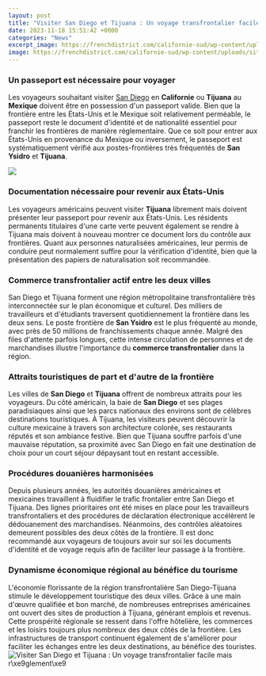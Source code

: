 ```yaml
---
layout: post
title: "Visiter San Diego et Tijuana : Un voyage transfrontalier facile mais r\xe9glement\xe9"
date: 2023-11-18 15:51:42 +0000
categories: "News"
excerpt_image: https://frenchdistrict.com/californie-sud/wp-content/uploads/sites/5/2016/12/journee-tijuana-mexique-ville-frontaliere-san-diego-une.jpg
image: https://frenchdistrict.com/californie-sud/wp-content/uploads/sites/5/2016/12/journee-tijuana-mexique-ville-frontaliere-san-diego-une.jpg
---
```


### Un passeport est nécessaire pour voyager 
Les voyageurs souhaitant visiter [San Diego](https://thetopnews.github.io/how-to-connect-your-xbox-360-to-the-internet/) en **Californie** ou **Tijuana** au **Mexique** doivent être en possession d'un passeport valide. Bien que la frontière entre les États-Unis et le Mexique soit relativement perméable, le passeport reste le document d'identité et de nationalité essentiel pour franchir les frontières de manière réglementaire. Que ce soit pour entrer aux États-Unis en provenance du Mexique ou inversement, le passeport est systématiquement vérifié aux postes-frontières très fréquentés de **San Ysidro** et **Tijuana**. 

![](https://frenchdistrict.com/californie-sud/wp-content/uploads/sites/5/2016/12/poste-frontiere-san-diego-1536x1122.jpg)
### Documentation nécessaire pour revenir aux États-Unis
Les voyageurs américains peuvent visiter **Tijuana** librement mais doivent présenter leur passeport pour revenir aux États-Unis. Les résidents permanents titulaires d'une carte verte peuvent également se rendre à Tijuana mais doivent à nouveau montrer ce document lors du contrôle aux frontières. Quant aux personnes naturalisées américaines, leur permis de conduire peut normalement suffire pour la vérification d'identité, bien que la présentation des papiers de naturalisation soit recommandée.
### Commerce transfrontalier actif entre les deux villes
San Diego et Tijuana forment une région métropolitaine transfrontalière très interconnectée sur le plan économique et culturel. Des milliers de travailleurs et d'étudiants traversent quotidiennement la frontière dans les deux sens. Le poste frontière de **San Ysidro** est le plus fréquenté au monde, avec près de 50 millions de franchissements chaque année. Malgré des files d'attente parfois longues, cette intense circulation de personnes et de marchandises illustre l'importance du **commerce transfrontalier** dans la région.
### Attraits touristiques de part et d'autre de la frontière
Les villes de **San Diego** et **Tijuana** offrent de nombreux attraits pour les voyageurs. Du côté américain, la baie de **San Diego** et ses plages paradisiaques ainsi que les parcs nationaux des environs sont de célèbres destinations touristiques. À Tijuana, les visiteurs peuvent découvrir la culture mexicaine à travers son architecture colorée, ses restaurants réputés et son ambiance festive. Bien que Tijuana souffre parfois d'une mauvaise réputation, sa proximité avec San Diego en fait une destination de choix pour un court séjour dépaysant tout en restant accessible. 
### Procédures douanières harmonisées
Depuis plusieurs années, les autorités douanières américaines et mexicaines travaillent à fluidifier le trafic frontalier entre San Diego et Tijuana. Des lignes prioritaires ont été mises en place pour les travailleurs transfrontaliers et des procédures de déclaration électronique accélèrent le dédouanement des marchandises. Néanmoins, des contrôles aléatoires demeurent possibles des deux côtés de la frontière. Il est donc recommandé aux voyageurs de toujours avoir sur soi les documents d'identité et de voyage requis afin de faciliter leur passage à la frontière.
### Dynamisme économique régional au bénéfice du tourisme
L'économie florissante de la région transfrontalière San Diego-Tijuana stimule le développement touristique des deux villes. Grâce à une main d'œuvre qualifiée et bon marché, de nombreuses entreprises américaines ont ouvert des sites de production à Tijuana, générant emplois et revenus. Cette prospérité régionale se ressent dans l'offre hôtelière, les commerces et les loisirs toujours plus nombreux des deux côtés de la frontière. Les infrastructures de transport continuent également de s'améliorer pour faciliter les échanges entre les deux destinations, au bénéfice des touristes.
![Visiter San Diego et Tijuana : Un voyage transfrontalier facile mais r\xe9glement\xe9](https://frenchdistrict.com/californie-sud/wp-content/uploads/sites/5/2016/12/journee-tijuana-mexique-ville-frontaliere-san-diego-une.jpg)